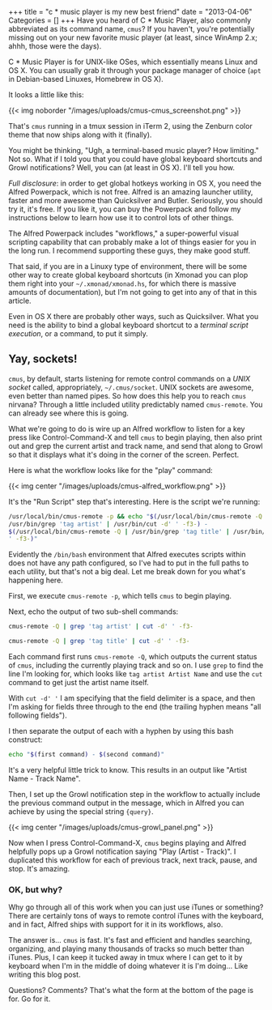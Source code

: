 +++
title = "c * music player is my new best friend"
date = "2013-04-06"
Categories = []
+++
Have you heard of C * Music Player, also commonly abbreviated as its command 
name, `cmus`? If you haven't, you're potentially missing out on your new 
favorite music player (at least, since WinAmp 2.x; ahhh, those were the days).

C * Music Player is for UNIX-like OSes, which essentially means Linux and OS 
X. You can usually grab it through your package manager of choice (`apt` in 
Debian-based Linuxes, Homebrew in OS X).

It looks a little like this:

{{< img noborder "/images/uploads/cmus-cmus_screenshot.png" >}}

That's `cmus` running in a tmux session in iTerm 2, using the Zenburn color 
theme that now ships along with it (finally).

You might be thinking, "Ugh, a terminal-based music player? How limiting." Not 
so. What if I told you that you could have global keyboard shortcuts and Growl 
notifications? Well, you can (at least in OS X). I'll tell you how.
<!--more-->

_Full disclosure_: in order to get global hotkeys working in OS X, you need 
the Alfred Powerpack, which is not free. Alfred is an amazing launcher 
utility, faster and more awesome than Quicksilver and Butler. Seriously, you 
should try it, it's free. If you like it, you can buy the Powerpack and follow 
my instructions below to learn how use it to control lots of other things.

The Alfred Powerpack includes "workflows," a super-powerful visual 
scripting capability that can probably make a lot of things easier for you in 
the long run. I recommend supporting these guys, they make good stuff.

That said, if you are in a Linuxy type of environment, there will be some 
other way to create global keyboard shortcuts (in Xmonad you can plop them 
right into your `~/.xmonad/xmonad.hs`, for which there is massive amounts of 
documentation), but I'm not going to get into any of that in this article.

Even in OS X there are probably other ways, such as Quicksilver. What you need 
is the ability to bind a global keyboard shortcut to a _terminal script 
execution_, or a command, to put it simply.

## Yay, sockets!

`cmus`, by default, starts listening for remote control commands on a *UNIX 
socket* called, appropriately, `~/.cmus/socket`. UNIX sockets are awesome, 
even better than named pipes. So how does this help you to reach `cmus` 
nirvana? Through a little included utility predictably named `cmus-remote`. 
You can already see where this is going.

What we're going to do is wire up an Alfred workflow to listen for a key press 
like Control-Command-X and tell `cmus` to begin playing, then also print out 
and grep the current artist and track name, and send that along to Growl so 
that it displays what it's doing in the corner of the screen. Perfect.

Here is what the workflow looks like for the "play" command:

{{< img center "/images/uploads/cmus-alfred_workflow.png" >}}

It's the "Run Script" step that's interesting. Here is the script we're 
running:

``` bash
/usr/local/bin/cmus-remote -p && echo "$(/usr/local/bin/cmus-remote -Q | 
/usr/bin/grep 'tag artist' | /usr/bin/cut -d' ' -f3-) - 
$(/usr/local/bin/cmus-remote -Q | /usr/bin/grep 'tag title' | /usr/bin/cut -d' 
' -f3-)"
```

Evidently the `/bin/bash` environment that Alfred executes scripts within does 
not have any path configured, so I've had to put in the full paths to each 
utility, but that's not a big deal. Let me break down for you what's happening 
here.

First, we execute `cmus-remote -p`, which tells `cmus` to begin playing.

Next, echo the output of two sub-shell commands:

``` bash
cmus-remote -Q | grep 'tag artist' | cut -d' ' -f3-
```

``` bash
cmus-remote -Q | grep 'tag title' | cut -d' ' -f3-
```

Each command first runs `cmus-remote -Q`, which outputs the current status of 
`cmus`, including the currently playing track and so on. I use `grep` to find 
the line I'm looking for, which looks like `tag artist Artist Name` and use 
the `cut` command to get just the artist name itself.

With `cut -d' '` I am specifying that the field delimiter is a space, and then 
I'm asking for fields three through to the end (the trailing hyphen means 
"all following fields").

I then separate the output of each with a hyphen by using this bash construct:

``` bash
echo "$(first command) - $(second command)"
```

It's a very helpful little trick to know. This results in an output like 
"Artist Name - Track Name".

Then, I set up the Growl notification step in the workflow to actually include 
the previous command output in the message, which in Alfred you can achieve by 
using the special string `{query}`.

{{< img center "/images/uploads/cmus-growl_panel.png" >}}

Now when I press Control-Command-X, `cmus` begins playing and Alfred helpfully 
pops up a Growl notification saying "Play (Artist - Track)". I duplicated this 
workflow for each of previous track, next track, pause, and stop. It's 
amazing.

### OK, but why?

Why go through all of this work when you can just use iTunes or something? 
There are certainly tons of ways to remote control iTunes with the keyboard, 
and in fact, Alfred ships with support for it in its workflows, also.

The answer is... `cmus` is fast. It's fast and efficient and handles 
searching, organizing, and playing many thousands of tracks so much better 
than iTunes. Plus, I can keep it tucked away in tmux where I can get to it by 
keyboard when I'm in the middle of doing whatever it is I'm doing... Like 
writing this blog post.

Questions? Comments? That's what the form at the bottom of the page is for. Go 
for it.

